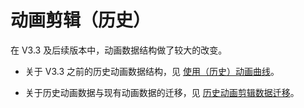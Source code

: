 # 动画剪辑（历史）

在 V3.3 及后续版本中，动画数据结构做了较大的改变。

- 关于 V3.3 之前的历史动画数据结构，见 [使用（历史）动画曲线](./use-animation-curve)。

- 关于历史动画数据与现有动画数据的迁移，见 [历史动画剪辑数据迁移](./animation-clip-migration-3.3.x)。
